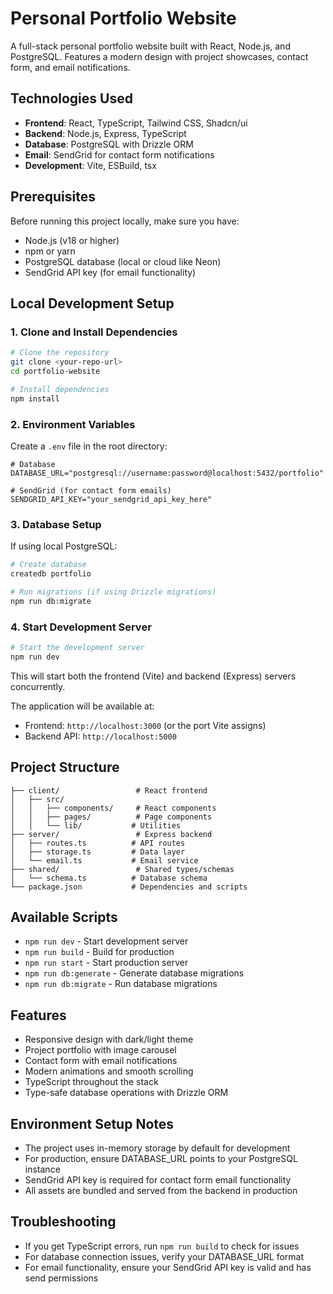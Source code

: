 # Personal Portfolio Website

A full-stack personal portfolio website built with React, Node.js, and PostgreSQL. Features a modern design with project showcases, contact form, and email notifications.

## Technologies Used

- **Frontend**: React, TypeScript, Tailwind CSS, Shadcn/ui
- **Backend**: Node.js, Express, TypeScript
- **Database**: PostgreSQL with Drizzle ORM
- **Email**: SendGrid for contact form notifications
- **Development**: Vite, ESBuild, tsx

## Prerequisites

Before running this project locally, make sure you have:

- Node.js (v18 or higher)
- npm or yarn
- PostgreSQL database (local or cloud like Neon)
- SendGrid API key (for email functionality)

## Local Development Setup

### 1. Clone and Install Dependencies

```bash
# Clone the repository
git clone <your-repo-url>
cd portfolio-website

# Install dependencies
npm install
```

### 2. Environment Variables

Create a `.env` file in the root directory:

```env
# Database
DATABASE_URL="postgresql://username:password@localhost:5432/portfolio"

# SendGrid (for contact form emails)
SENDGRID_API_KEY="your_sendgrid_api_key_here"
```

### 3. Database Setup

If using local PostgreSQL:

```bash
# Create database
createdb portfolio

# Run migrations (if using Drizzle migrations)
npm run db:migrate
```

### 4. Start Development Server

```bash
# Start the development server
npm run dev
```

This will start both the frontend (Vite) and backend (Express) servers concurrently.

The application will be available at:
- Frontend: `http://localhost:3000` (or the port Vite assigns)
- Backend API: `http://localhost:5000`

## Project Structure

```
├── client/                 # React frontend
│   ├── src/
│   │   ├── components/     # React components
│   │   ├── pages/          # Page components
│   │   └── lib/           # Utilities
├── server/                 # Express backend
│   ├── routes.ts          # API routes
│   ├── storage.ts         # Data layer
│   └── email.ts           # Email service
├── shared/                 # Shared types/schemas
│   └── schema.ts          # Database schema
└── package.json           # Dependencies and scripts
```

## Available Scripts

- `npm run dev` - Start development server
- `npm run build` - Build for production
- `npm run start` - Start production server
- `npm run db:generate` - Generate database migrations
- `npm run db:migrate` - Run database migrations

## Features

- Responsive design with dark/light theme
- Project portfolio with image carousel
- Contact form with email notifications
- Modern animations and smooth scrolling
- TypeScript throughout the stack
- Type-safe database operations with Drizzle ORM

## Environment Setup Notes

- The project uses in-memory storage by default for development
- For production, ensure DATABASE_URL points to your PostgreSQL instance
- SendGrid API key is required for contact form email functionality
- All assets are bundled and served from the backend in production

## Troubleshooting

- If you get TypeScript errors, run `npm run build` to check for issues
- For database connection issues, verify your DATABASE_URL format
- For email functionality, ensure your SendGrid API key is valid and has send permissions